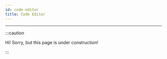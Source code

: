 ```yaml
---
id: code-editor
title: Code Editor
---
```


---------------

:::caution

Hi! Sorry, but this page is under construction!

:::